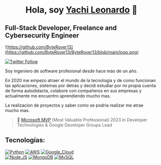 <h1 align="center">Hola, soy <a href="#">Yachi Leonardo</a> 👋</h1>

## Full-Stack Developer, Freelance and Cybersecurity Engineer

![https://github.com/ByteRover13](https://github.com/ByteRover13/ByteRover13/blob/main/logo.png)




[![Twitter Follow](https://img.shields.io/twitter/follow/Yachi_Leonardo?style=social)](https://twitter.com/Yachi_Leonardo)

Soy ingeniero de software profesional desde hace más de un año.

En 2020 me empezo atraer el mundo de la tecnologia y de como funcionan las aplicaciones, sistemas por detras y decidi estudiar por mi propia cuenta
de forma autodidacta, colabore con compañeros en sus empresas y actualmente me encuentro aprendiendo mucho mas.

La realizacion de proyectos y saber como se podria realizar me atrae mucho mas.

> 👥 [Microsoft MVP](https://mvp.microsoft.com/es-es/PublicProfile/5004970) (Most Valuable Professional) 2023 in Developer Technologies & Google Developer Groups Lead

## Tecnologías:

[![Python](https://img.shields.io/badge/Python-yellow?style=for-the-badge&logo=python&logoColor=white&labelColor=101010)]()
[![AWS](https://img.shields.io/badge/AWS-232F3E?style=for-the-badge&logo=amazon-aws&logoColor=white&labelColor=101010)]()
[![Google_Cloud](https://img.shields.io/badge/Google_Cloud-4285F4?style=for-the-badge&logo=googlecloud&logoColor=white&labelColor=101010)]()
</br>
[![Node.JS](https://img.shields.io/badge/Node.JS-339933?style=for-the-badge&logo=node.js&logoColor=white&labelColor=101010)]()
[![MongoDB](https://img.shields.io/badge/MongoDB-47A248?style=for-the-badge&logo=mongodb&logoColor=white&labelColor=101010)]()
[![MySQL](https://img.shields.io/badge/MySQL-4479A1?style=for-the-badge&logo=mysql&logoColor=white&labelColor=101010)]()
</br>
